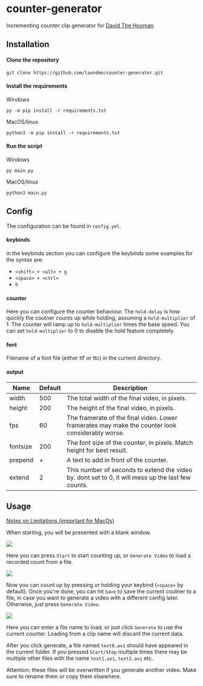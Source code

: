 # counter-generator
Incrementing counter clip generator for [David The Hooman](https://www.youtube.com/channel/UCWH6O3GL1sLj-cIjukOmppQ)

## Installation

#### Clone the repository
```
git clone https://github.com/laundmo/counter-generator.git
```

#### Install the requirements

Windows
```
py -m pip install -r requirements.txt
```

MacOS/linux
```
python3 -m pip install -r requirements.txt
```

#### Run the script

Windows
```
py main.py
```

MacOS/linux
```
python3 main.py
```

## Config

The configuration can be found in `config.yml`.

#### keybinds

in the keybinds section you can configure the keybinds
some examples for the syntax are:
- `<shift> + <alt> + g`
- `<space> + <ctrl>`
- `h`

#### counter

Here you can configure the counter behaviour.
The `hold-delay` is how quickly the coutner counts up while holding, assuming a `hold-multiplier` of 1.
The counter will ramp up to `hold-multiplier` times the base speed.
You can set `hold-multiplier` to 0 to disable the hold feature completely.

#### font

Filename of a font file (either ttf or ttc) in the current directory.

#### output

| Name     | Default | Description                                                                                        |
|----------|---------|----------------------------------------------------------------------------------------------------|
| width    | 500     | The total width of the final video, in pixels.                                                     |
| height   | 200     | The height of the final video, in pixels.                                                          |
| fps      | 60      | The framerate of the final video. Lower framerates may make the counter look considerably worse.   |
| fontsize | 200     | The font size of the counter, in pixels. Match height for best result.                             |
| prepend  | +       | A text to add in front of the counter.                                                             |
| extend   | 2       | This number of seconds to extend the video by. dont set to 0, it will mess up the last few counts. |


## Usage

[Notes on Limitations (important for MacOs)](https://pynput.readthedocs.io/en/latest/limitations.html)

When starting, you will be presented with a blank window.

![](https://i.vgy.me/F28UNy.png)

Here you can press `Start` to start counting up, or `Generate Video` to load a recorded count from a file.

![](https://i.vgy.me/d37SeX.png)

Now you can count up by pressing or holding your keybind (`<space>` by default). Once you're done, you can hit `Save` to save the current coutner to a file, in case you want to generate a video with a different config later. Otherwise, just press `Generate Video`.

![](https://i.vgy.me/86d3lD.png)

Here you can enter a file name to load, or just click `Generate` to use the current counter. Loading from a clip name will discard the current data.

After you click generate, a file named `text0.avi` should have appeared in the current folder. If you pressed `Start/Stop` multiple times there may be multiple other files with the name `text1.avi`, `text2.avi` etc.

Attention: these files will be overwritten if you generate another video. Make sure to rename them or copy them elsewhere.
